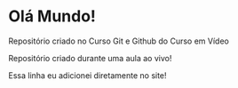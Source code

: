 # Olá Mundo!
 Repositório criado no Curso Git e Github do Curso em Vídeo

 Repositório criado durante uma aula ao vivo!
 
 Essa linha eu adicionei diretamente no site! 
